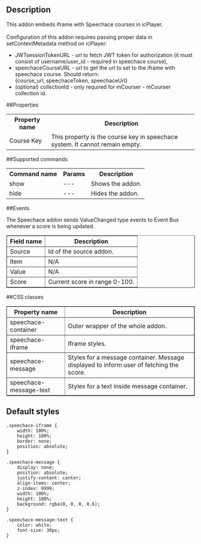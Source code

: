 ## Description
This addon embeds iframe with Speechace courses in icPlayer. <br><br>
Configuration of this addon requires passing proper data in setContextMetadata method on icPlayer:
- JWTsessionTokenURL - url to fetch JWT token for authorization (it must consist of username/user_id - required in speechace course),
- speechaceCourseURL - url to get the url to set to the iframe with speechace course. Should return: <br>{course_url, speechaceToken, speechaceUrl}
- (optional) collectionId - only required for mCourser - mCourser collection id.

##Properties

<table>
<tbody>
    <tr>
        <th>Property name</th>
        <th>Description</th>
    </tr>
    <tr>
        <td>Course Key</td>
        <td>This property is the course key in speechace system. It cannot remain empty.</td>
    </tr>
</tbody>
</table>

##Supported commands

<table>
<tbody>
    <tr>
        <th>Command name</th>
        <th>Params</th>
        <th>Description</th>
    </tr>    
    <tr>
        <td>show</td>
        <td>---</td>
        <td>Shows the addon.</td>
    </tr>
    <tr>
        <td>hide</td>
        <td>---</td>
        <td>Hides the addon.</td>
    </tr>
</tbody>
</table>

##Events

The Speechace addon sends ValueChanged type events to Event Bus whenever a score is being updated.

<table border='1'>
    <tr>
        <th>Field name</th>
        <th>Description</th>
    </tr>
    <tr>
        <td>Source</td>
        <td>Id of the source addon.</td>
    </tr>
    <tr>
        <td>Item</td>
        <td>N/A</td>
    </tr>
    <tr>
        <td>Value</td>
        <td>
          N/A
        </td>
    </tr>
    <tr>
        <td>Score</td>
        <td>
           Current score in range 0-100.
        </td>
    </tr>
</table>

##CSS classes

<table border='1'>
<tbody>
    <tr>
        <th>Property name</th>
        <th>Description</th>
    </tr>
    <tr>
        <tr>
            <td>speechace-container</td>
            <td>Outer wrapper of the whole addon.</td>
        </tr>
        <tr>
            <td>speechace-iframe</td>
            <td>Iframe styles.</td>
        </tr>
        <tr>
            <td>speechace-message</td>
            <td>Styles for a message container. Message displayed to inform user of fetching the score.</td>
        </tr>
        <tr>
            <td>speechace-message-text</td>
            <td>Styles for a text inside message container.</td>
        </tr>
</tbody>
</table>

## Default styles

    .speechace-iframe {
        width: 100%;
        height: 100%;
        border: none;
        position: absolute;
    }
    
    .speechace-message {
        display: none;
        position: absolute;
        justify-content: center;
        align-items: center;
        z-index: 9999;
        width: 100%;
        height: 100%;
        background: rgba(0, 0, 0, 0.6);
    }
    
    .speechace-message-text {
        color: white;
        font-size: 30px;
    }